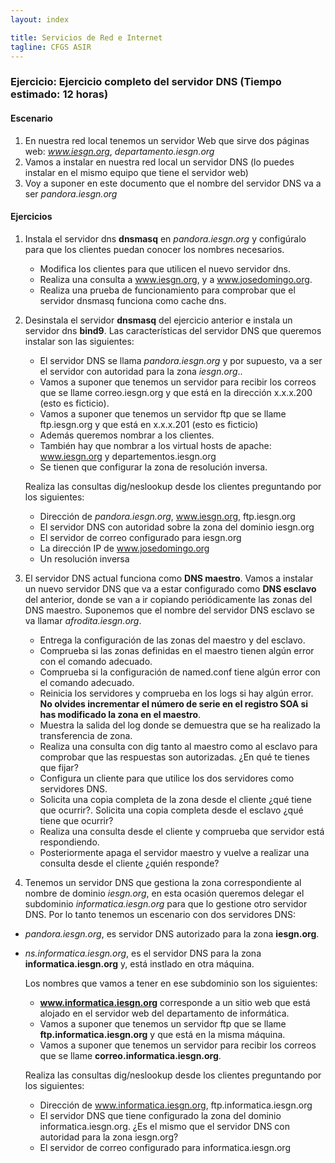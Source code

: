 ```yaml
---
layout: index

title: Servicios de Red e Internet
tagline: CFGS ASIR
---
```

### Ejercicio: Ejercicio completo del servidor DNS (Tiempo estimado: 12 horas)

#### Escenario

1. En nuestra red local tenemos un servidor Web que sirve dos páginas web: *www.iesgn.org*, *departamento.iesgn.org*
2. Vamos a instalar en nuestra red local un servidor DNS (lo puedes instalar en el mismo equipo que tiene el servidor web)
3. Voy a suponer en este documento que el nombre del servidor DNS va a ser *pandora.iesgn.org*

#### Ejercicios

1. Instala el servidor dns **dnsmasq** en *pandora.iesgn.org* y configúralo para que los clientes puedan conocer los nombres necesarios.

	* Modifica los clientes para que utilicen el nuevo servidor dns.
	* Realiza una consulta a www.iesgn.org, y a www.josedomingo.org.
	* Realiza una prueba de funcionamiento para comprobar que el servidor dnsmasq funciona como cache dns.

2. Desinstala el servidor **dnsmasq** del ejercicio anterior e instala un servidor dns **bind9**.  Las características del servidor DNS que queremos instalar son las siguientes:

	* El servidor DNS se llama *pandora.iesgn.org* y por supuesto, va a ser el servidor con autoridad para la zona *iesgn.org*..
	* Vamos a suponer que tenemos un servidor para recibir los correos que se llame correo.iesgn.org y que está en la dirección x.x.x.200 (esto es ficticio).
	* Vamos a suponer que tenemos un servidor ftp que se llame ftp.iesgn.org y que está en x.x.x.201 (esto es ficticio)
	* Además queremos nombrar a los clientes.
	* También hay que nombrar a los virtual hosts de apache: www.iesgn.org y departementos.iesgn.org
	* Se tienen que configurar la zona de resolución inversa.

	Realiza las consultas dig/neslookup desde los clientes preguntando por los siguientes:

	* Dirección de *pandora.iesgn.org*, www.iesgn.org, ftp.iesgn.org
	* El servidor DNS con autoridad sobre la zona del dominio iesgn.org
	* El servidor de correo configurado para iesgn.org
	* La dirección IP de www.josedomingo.org
	* Un resolución inversa

3. El servidor DNS actual funciona como **DNS maestro**. Vamos a instalar un nuevo servidor DNS que va a estar configurado como **DNS esclavo** del anterior, donde se van a ir copiando periódicamente las zonas del DNS maestro. Suponemos que el nombre del servidor DNS esclavo se va llamar *afrodita.iesgn.org*.

	* Entrega la configuración de las zonas del maestro y del esclavo.
	* Comprueba si las zonas definidas en el maestro tienen algún error con el comando adecuado.
	* Comprueba si la configuración de named.conf tiene algún error con el comando adecuado.
	* Reinicia los servidores y comprueba en los logs si hay algún error. **No olvides incrementar el número de serie en el registro SOA si has modificado la zona en el maestro**.
	* Muestra la salida del log donde se demuestra que se ha realizado la transferencia de zona.
	* Realiza una consulta con dig tanto al maestro como al esclavo para comprobar que las respuestas son autorizadas. ¿En qué te tienes que fijar?
	* Configura un cliente para que utilice los dos servidores como servidores DNS.
	* Solicita una copia completa de la zona desde el cliente ¿qué tiene que ocurrir?. Solicita una copia completa desde el esclavo ¿qué tiene que ocurrir?
	* Realiza una consulta desde el cliente y comprueba que servidor está respondiendo.
	* Posteriormente apaga el servidor maestro y vuelve a realizar una consulta desde el cliente ¿quién responde?

4. Tenemos un servidor DNS que gestiona la zona correspondiente al nombre de dominio *iesgn.org*, en esta ocasión queremos delegar el subdominio *informatica.iesgn.org* para que lo gestione otro servidor DNS. Por lo tanto tenemos un escenario con dos servidores DNS:

* *pandora.iesgn.org*, es servidor DNS autorizado para la zona **iesgn.org**.
* *ns.informatica.iesgn.org*, es el servidor DNS para la zona **informatica.iesgn.org** y, está instlado en otra máquina.

	Los nombres que vamos a tener en ese subdominio son los siguientes:

	* **www.informatica.iesgn.org** corresponde a un sitio web que está alojado en el servidor web del departamento de informática.
	* Vamos a suponer que tenemos un servidor ftp que se llame **ftp.informatica.iesgn.org** y que está en la misma máquina.
	*  Vamos a suponer que tenemos un servidor para recibir los correos que se llame **correo.informatica.iesgn.org**.

	Realiza las consultas dig/neslookup desde los clientes preguntando por los siguientes:	

	* Dirección de www.informatica.iesgn.org, ftp.informatica.iesgn.org
	* El servidor DNS que tiene configurado la zona del dominio informatica.iesgn.org. ¿Es el mismo que el servidor DNS con autoridad para la zona iesgn.org?
	* El servidor de correo configurado para informatica.iesgn.org
